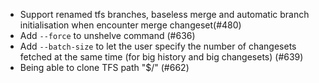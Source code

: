 * Support renamed tfs branches, baseless merge and automatic branch initialisation when encounter merge changeset(#480)
* Add `--force` to unshelve command (#636)
* Add `--batch-size` to let the user specify the number of changesets fetched at the same time (for big history and big changesets) (#639)
* Being able to clone TFS path "$/" (#662) 
